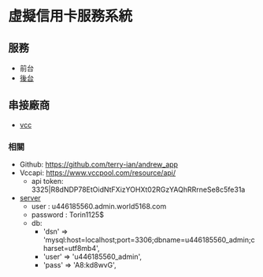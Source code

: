 # 虛擬信用卡服務系統

## 服務
- 前台
- [後台](https://admin.world5168.com/)

## 串接廠商
- [vcc](https://www.vccpool.com/resource/api/)


### 相關
- Github: https://github.com/terry-ian/andrew_app
- Vccapi: https://www.vccpool.com/resource/api/
  - api token: 3325|R8dNDP78EtOidNtFXizYOHXt02RGzYAQhRRrneSe8c5fe31a
- [server](ftp://45.130.228.135)
  - user : u446185560.admin.world5168.com
  - password : Torin1125$
  - db:
    - 'dsn' => 'mysql:host=localhost;port=3306;dbname=u446185560_admin;charset=utf8mb4',
    - 'user' => 'u446185560_admin',
    - 'pass' => 'A8:kd8wvG',
